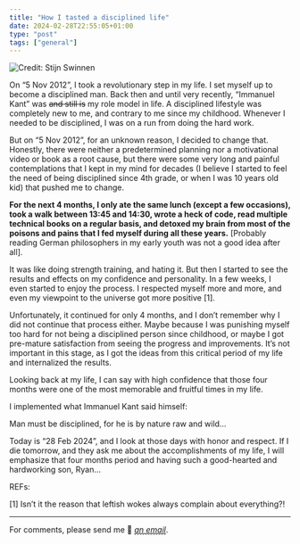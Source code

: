 ```yaml
---
title: "How I tasted a disciplined life"
date: 2024-02-28T22:55:05+01:00
type: "post"
tags: ["general"]
---
```


![Credit: Stijn Swinnen](https://images.unsplash.com/photo-1494972688394-4cc796f9e4c5?ixlib=rb-1.2.1&ixid=eyJhcHBfaWQiOjEyMDd9&auto=format&fit=crop&w=1050&q=80)

On “5 Nov 2012”, I took a revolutionary step in my life. I set myself up to become a disciplined man. Back then and until very recently, “Immanuel Kant” was ~~and still is~~ my role model in life. A‌‌ disciplined lifestyle was completely new to me, and contrary to me since my childhood. Whenever I needed to be disciplined, I was on a run from doing the hard work.

But on “5 Nov 2012”, for an unknown reason, I decided to change that. Honestly, there were neither a predetermined planning nor a motivational video or book as a root cause, but there were some very long and painful contemplations that I kept in my mind for decades (I believe I started to feel the need of being disciplined since 4th grade, or when I was 10 years old kid) that pushed me to change.

**For the next 4 months, I only ate the same lunch (except a few occasions), took a walk between 13:45 and 14:30, wrote a heck of code, read multiple technical books on a regular basis, and detoxed my brain from most of the poisons and pains that I fed myself during all these years.** [Probably reading German philosophers in my early youth was not a good idea after all].

It was like doing strength training, and hating it. But then I‌ started to see the results and effects on my confidence and personality. In a few weeks, I‌ even started to enjoy the process. I‌ respected myself more and more, and even my viewpoint to the universe got more positive [1].

Unfortunately, it continued for only 4 months, and I don’t remember why I did not continue that process either. Maybe because I was punishing myself too hard for not being a disciplined person since childhood, or maybe I‌ got pre-mature satisfaction from seeing the progress and improvements. It’s not important in this stage, as I‌ got the ideas from this critical period of my life and internalized the results.

Looking back at my life, I can say with high confidence that those four months were one of the most memorable and fruitful times in my life.

I‌ implemented what Immanuel Kant said himself:

Man must be disciplined, for he is by nature raw and wild…

Today is “28 Feb 2024”, and I look at those days with honor and respect. If I die tomorrow, and they ask me about the accomplishments of my life, I will emphasize that four months period and having such a good-hearted and hardworking son, Ryan…

REFs:‌

[1] Isn’t it the reason that leftish wokes always complain about everything?‌!

---

For comments, please send me 📧 [*<span style="border-bottom: 1px dashed #666;">an email</span>*](mailto:vahid.rafiei@gmail.com).
